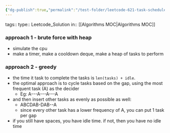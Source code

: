 ```yaml
---
{"dg-publish":true,"permalink":"/test-folder/leetcode-621-task-scheduler/","created":"2024-10-12T22:37:08.310-04:00","updated":"2024-10-12T23:01:35.472-04:00"}
---
```



tags:: 
type:: Leetcode_Solution
in:: [[Algorithms MOC\|Algorithms MOC]]


### approach 1 - brute force with heap
- simulate the cpu
- make a timer, make a cooldown deque, make a heap of tasks to perform

### approach 2 - greedy
- the time it task to complete the tasks is `len(tasks) + idle`.
- the optimal approach is to cycle tasks based on the gap, using the most frequent task (A) as the decider
	- Eg: A---A---A---A
- and then insert other tasks as evenly as possible as well:
	- ABCDAB-DAB--A
	- since every other task has a lower frequency of A, you can put 1 task per gap
- if you still have spaces, you have idle time. if not, then you have no idle time